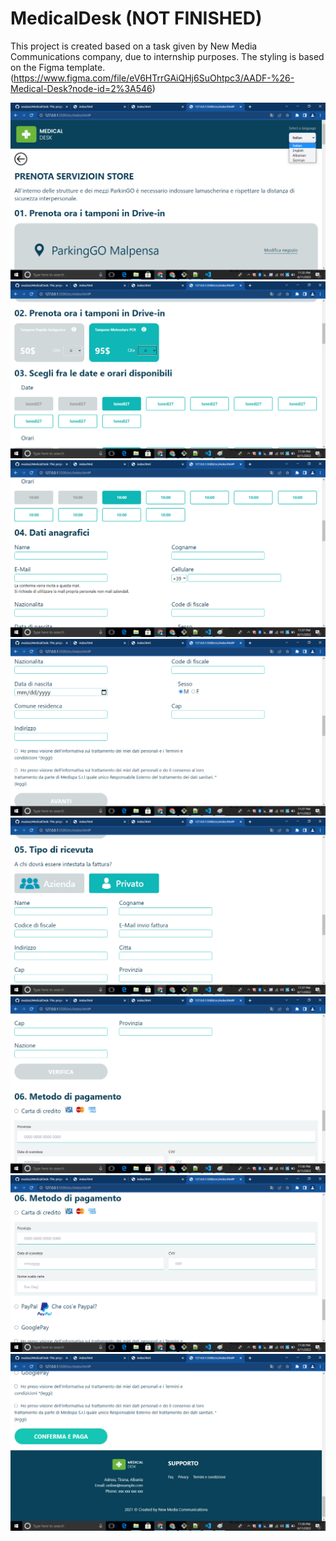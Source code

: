 # MedicalDesk (NOT FINISHED)
This project is created based on a task given by New Media Communications company, due to internship purposes. The styling is based on the Figma template. (https://www.figma.com/file/eV6HTrrGAiQHj6SuOhtpc3/AADF-%26-Medical-Desk?node-id=2%3A546)

![](PROTOTYPE/view1.png)
![](PROTOTYPE/view2.png)
![](PROTOTYPE/view3.png)
![](PROTOTYPE/view4.png)
![](PROTOTYPE/view5.png)
![](PROTOTYPE/view6.png)
![](PROTOTYPE/view7.png)
![](PROTOTYPE/view8.png)
